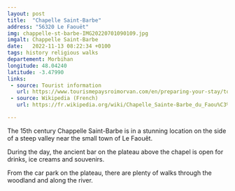 ```yaml
---
layout: post
title:  "Chapelle Saint-Barbe"
address: "56320 Le Faouët"
img: chappelle-st-barbe-IMG20220701090109.jpg
imgalt: Chappelle Saint-Barbe
date:   2022-11-13 08:22:34 +0100
tags: history religious walks
departement: Morbihan
longitude: 48.04240
latitude: -3.47990
links:
 - source: Tourist information
   url: https://www.tourismepaysroimorvan.com/en/preparing-your-stay/to-see-and-do/religious-heritage/chapels/chapelle-sainte-barbe-988660
 - source: Wikipedia (French)
   url: https://fr.wikipedia.org/wiki/Chapelle_Sainte-Barbe_du_Faou%C3%ABt

---
```

The 15th century Chappelle Saint-Barbe is in a stunning location on the side of a steep valley near the small town of Le Faouêt.

During the day, the ancient bar on the plateau above the chapel is open for drinks, ice creams and souvenirs.

From the car park on the plateau, there are plenty of walks through the woodland and along the river.
